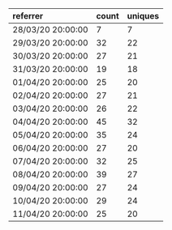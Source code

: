 | referrer          | count | uniques |
| :---------------- | :---- | :------ |
| 28/03/20 20:00:00 | 7     | 7       |
| 29/03/20 20:00:00 | 32    | 22      |
| 30/03/20 20:00:00 | 27    | 21      |
| 31/03/20 20:00:00 | 19    | 18      |
| 01/04/20 20:00:00 | 25    | 20      |
| 02/04/20 20:00:00 | 27    | 21      |
| 03/04/20 20:00:00 | 26    | 22      |
| 04/04/20 20:00:00 | 45    | 32      |
| 05/04/20 20:00:00 | 35    | 24      |
| 06/04/20 20:00:00 | 27    | 20      |
| 07/04/20 20:00:00 | 32    | 25      |
| 08/04/20 20:00:00 | 39    | 27      |
| 09/04/20 20:00:00 | 27    | 24      |
| 10/04/20 20:00:00 | 29    | 24      |
| 11/04/20 20:00:00 | 25    | 20      |